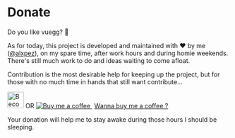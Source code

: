 # Donate

Do you like vuegg? :hatching_chick:

As for today, this project is developed and maintained with :heart: by me ([@alxpez](https://github.com/alxpez)), on my spare time, after work hours and during homie weekends. There's still much work to do and ideas waiting to come afloat.

Contribution is the most desirable help for keeping up the project, but for those with no much time in hands that still want contribute...

<a href="https://www.patreon.com/bePatron?u=10700791" target="_blank"><img src="https://c5.patreon.com/external/logo/become_a_patron_button@2x.png" alt="Become a Patron" style="height:37px;width:auto"/></a> OR <a class="bmc-button" target="_blank" href="https://www.buymeacoffee.com/alxpez">
  <img src="https://www.buymeacoffee.com/assets/img/BMC-btn-logo.svg" alt="Buy me a coffee">
  <span style="margin-left:5px">Wanna buy me a coffee ?</span>
</a>

Your donation will help me to stay awake during those hours I should be sleeping.
